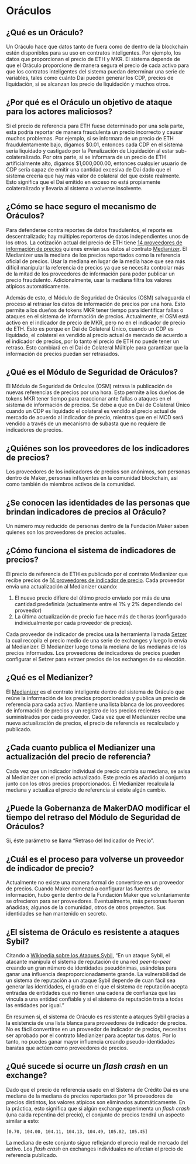 # Oráculos

## ¿Qué es un Oráculo?

Un Oráculo hace que datos tanto de fuera como de dentro de la blockchain estén disponibles para su uso en contratos inteligentes. Por ejemplo, los datos que proporcionan el precio de ETH y MKR. El sistema depende de que el Oráculo proporcione de manera segura el precio de cada activo para que los contratos inteligentes del sistema puedan determinar una serie de variables, tales como cuánto Dai pueden generar los CDP, precios de liquidación, si se alcanzan los precio de liquidación y muchos otros.

## ¿Por qué es el Oráculo un objetivo de ataque para los actores maliciosos?

Si el precio de referencia para ETH fuese determinado por una sola parte, esta podría reportar de manera fraudulenta un precio incorrecto y causar muchos problemas. Por ejemplo, si se informara de un precio de ETH fraudulentamente bajo, digamos $0.01, entonces cada CDP en el sistema sería liquidado y castigado por la Penalización de Liquidación al estar sub-colateralizado. Por otra parte, si se informara de un precio de ETH artificialmente alto, digamos $1,000,000.00, entonces cualquier usuario de CDP sería capaz de emitir una cantidad excesiva de Dai dado que el sistema creería que hay más valor de colateral del que existe realmente. Esto significa que el Dai emitido en exceso no está propiamente colateralizado y llevaría al sistema a volverse insolvente.

## ¿Cómo se hace seguro el mecanismo de Oráculos?

Para defenderse contra reportes de datos fraudulentos, el reporte es descentralizado; hay múltiples reporteros de datos independientes unos de los otros. La cotización actual del precio de ETH tiene [14 proveedores de información de precios](https://mkr.tools/system/feeds) quienes envían sus datos al contrato [Medianizer](https://github.com/makerdao/medianizer). El Medianizer usa la mediana de los precios reportados como la referencia oficial de precios. Usar la mediana en lugar de la media hace que sea más difícil manipular la referencia de precios ya que se necesita controlar más de la mitad de los proveedores de información para poder publicar un precio fraudulento. Adicionalmente, usar la mediana filtra los valores atípicos automáticamente.

Además de esto, el Módulo de Seguridad de Oráculos (OSM) salvaguarda el proceso al retrasar los datos de información de precios por una hora. Esto permite a los dueños de tokens MKR tener tiempo para identificar fallas o ataques en el sistema de información de precios. Actualmente, el OSM está activo en el indicador de precio de MKR, pero no en el indicador de precio de ETH. Esto es porque en Dai de Colateral Único, cuando un CDP es liquidado, el colateral es vendido al precio actual de mercado de acuerdo a el indicador de precios, por lo tanto el precio de ETH no puede tener un retraso. Esto cambiará en el Dai de Colateral Múltiple para garantizar que la información de precios puedan ser retrasados.

## ¿Qué es el Módulo de Seguridad de Oráculos?

El Módulo de Seguridad de Oráculos (OSM) retrasa la publicación de nuevas referencias de precios por una hora. Esto permite a los dueños de tokens MKR tener tiempo para reaccionar ante fallas o ataques en el sistema de información de precios. Se debe a que en Dai de Colateral Único cuando un CDP es liquidado el colateral es vendido al precio actual de mercado de acuerdo al indicador de precio, mientras que en el MCD será vendido a través de un mecanismo de subasta que no requiere de indicadores de precios.

## ¿Quiénes son los proveedores de los indicadores de precios?

Los proveedores de los indicadores de precios son anónimos, son personas dentro de Maker, personas influyentes en la comunidad blockchain, así como también de miembros activos de la comunidad.

## ¿Se conocen las identidades de las personas que brindan indicadores de precios al Oráculo?

Un número muy reducido de personas dentro de la Fundación Maker saben quienes son los proveedores de precios actuales.

## ¿Cómo funciona el sistema de indicadores de precios?

El precio de referencia de ETH es publicado por el contrato Medianizer que recibe precios de [14 proveedores de indicador de precio](https://mkr.tools/system/feeds). Cada proveedor envía una actualización al Medianizer cuando:

1. El nuevo precio difiere del último precio enviado por más de una cantidad predefinida (actualmente entre el 1% y 2% dependiendo del proveedor)
2. La última actualización de precio fue hace más de t horas (configurado individualmente por cada proveedor de precios).

Cada proveedor de indicador de precios usa la herramienta llamada [Setzer](https://github.com/makerdao/setzer) la cual recopila el precio medio de una serie de exchanges y luego lo envía al Medianizer. El Medianizer luego toma la mediana de las medianas de los precios informados. Los proveedores de indicadores de precios pueden configurar el Setzer para extraer precios de los exchanges de su elección.

## ¿Qué es el Medianizer?

El [Medianizer](https://github.com/makerdao/medianizer) es el contrato inteligente dentro del sistema de Oráculo que reúne la información de los precios proporcionados y publica un precio de referencia para cada activo. Mantiene una lista blanca de los proveedores de información de precios y un registro de los precios recientes suministrados por cada proveedor. Cada vez que el Medianizer recibe una nueva actualización de precios, el precio de referencia es recalculado y publicado.

## ¿Cada cuanto publica el Medianizer una actualización del precio de referencia?

Cada vez que un indicador individual de precio cambia su mediana, se avisa al Medianizer con el precio actualizado. Este precio es añadido al conjunto junto con los otros precios proporcionados. El Medianizer recalcula la mediana y actualiza el precio de referencia si existe algún cambio.

## ¿Puede la Gobernanza de MakerDAO modificar el tiempo del retraso del Módulo de Seguridad de Oráculos?

Si, éste parámetro se llama “Retraso del Indicador de Precio”.

## ¿Cuál es el proceso para volverse un proveedor de indicador de precio?

Actualmente no existe una manera formal de convertirse en un proveedor de precios. Cuando Maker comenzó a configurar las fuentes de información, hubo gente dentro de la Fundación Maker que voluntariamente se ofrecieron para ser proveedores. Eventualmente, más personas fueron añadidas; algunos de la comunidad, otros de otros proyectos. Sus identidades se han mantenido en secreto.

## ¿El sistema de Oráculo es resistente a ataques Sybil?

Citando a [Wikipedia sobre los Ataques Sybil](https://es.wikipedia.org/wiki/Ataque_Sybil),  “En un ataque Sybil, el atacante manipula el sistema de reputación de una red _peer-to-peer_ creando un gran número de identidades pseudónimas, usándolas para ganar una influencia desproporcionadamente grande. La vulnerabilidad de un sistema de reputación a un ataque Sybil depende de cuan fácil sea generar las identidades, el grado en el que el sistema de reputación acepta entradas de entidades que no tienen una cadena de confianza que las vincula a una entidad confiable y si el sistema de reputación trata a todas las entidades por igual.”

En resumen sí, el sistema de Oráculo es resistente a ataques Sybil gracias a la existencia de una lista blanca para proveedores de indicador de precios. No es fácil convertirse en un proveedor de indicador de precios, necesitas ser aprobado por el contrato Medianizer para aceptar tus datos. Por lo tanto, no puedes ganar mayor influencia creando pseudo-identidades baratas que actúen como proveedores de precios.

## ¿Qué sucede si ocurre un _flash crash_ en un exchange?

Dado que el precio de referencia usado en el Sistema de Crédito Dai es una mediana de la mediana de precios reportados por 14 proveedores de precios distintos, los valores atípicos son eliminados automáticamente. En la práctica, esto significa que si algún exchange experimenta un _flash crash_ (una caida repentina del precio), el conjunto de precios tendrá un aspecto similar a esto:

`[0.70, 104.00, 104.11, 104.13, 104.49, 105.02, 105.45]`

La mediana de este conjunto sigue reflejando el precio real de mercado del activo. Los _flash crash_ en exchanges individuales no afectan el precio de referencia publicado.